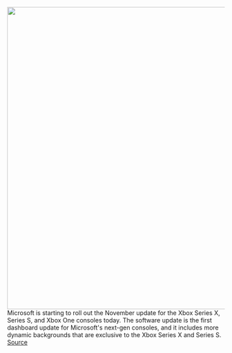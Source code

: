 <img src='https://cdn.vox-cdn.com/thumbor/HrjdwXXfSHTMOhKFbQ1bcDYzcls=/0x0:2248x1268/1200x800/filters:focal(945x455:1303x813)/cdn.vox-cdn.com/uploads/chorus_image/image/68011989/AUoGy8p.0.jpeg' width='700px' /><br/>
Microsoft is starting to roll out the November update for the Xbox Series X, Series S, and Xbox One consoles today. The software update is the first dashboard update for Microsoft's next-gen consoles, and it includes more dynamic backgrounds that are exclusive to the Xbox Series X and Series S.
<a href='https://www.theverge.com/2020/11/30/21734187/xbox-series-x-update-dynamic-backgrounds-auto-hdr-improvements'> Source <a/>